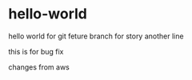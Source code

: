# hello-world
hello world for git
feture branch for story
another line

this is for bug fix


changes from aws
